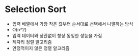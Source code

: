 # Selection Sort

- 입력 배열에서 가장 작은 값부터 순서대로 선택해서 나열하는 방식
- O(n^2)
- 입력 데이터와 상관없이 항상 동잉한 성능을 가짐
- 제자리 정렬 알고리즘
- 안정적이지 않은 정렬 알고리즘